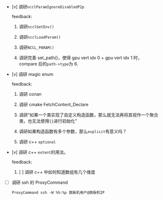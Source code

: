 * [v] 调研`ncclParamIgnoreDisabledP2p`

    feedback:

    1. 调研`ncclGetEnv()`

    1. 调研`ncclLoadParam()`

    1. 调研`NCCL_PARAM()`

    1. 调研完善 set_path()，使得 gpu vert idx 0 + gpu vert idx 1 时，compare 后的`path->type`为 6.

* [v] 调研 magic enum

    feedback:

    1. 调研 conan

    1. 调研 cmake FetchContent_Declare

    1. 调研“如果一个类实现了自定义构造函数，那么就无法再将其视作一个聚合类，也无法使用`{}`进行初始化”

    1. 调研如果构造函数有多个参数，那么`explicit`有意义吗？

    1. 调研 c++ `optional`

* [v] 调研 c++ `extent`的用法。

    feedback:

    1. [ ] 调研 c++ 中如何知道数组有几个维度

* [ ] 调研 ssh 的 ProxyCommand

    ```
    ProxyCommand ssh -W %h:%p 跳板机用户@跳板机IP
    ```
